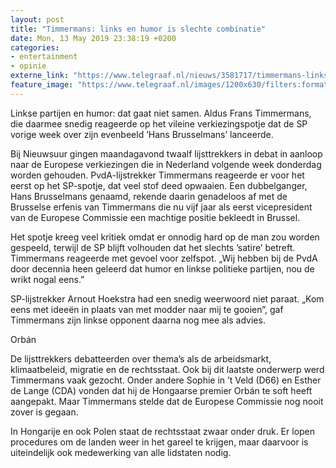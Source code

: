 ```yaml
---
layout: post
title: "Timmermans: links en humor is slechte combinatie"
date: Mon, 13 May 2019 23:38:19 +0200
categories: 
- entertainment 
- opinie 
externe_link: "https://www.telegraaf.nl/nieuws/3581717/timmermans-links-en-humor-is-slechte-combinatie"
feature_image: "https://www.telegraaf.nl/images/1200x630/filters:format(jpeg):quality(80)/cdn-kiosk-api.telegraaf.nl/ea6cfd64-75c7-11e9-ad27-0255c322e81b.jpg"
---
```


<p class="intro">Linkse partijen en humor: dat gaat niet samen. Aldus Frans Timmermans, die daarmee snedig reageerde op het vileine verkiezingspotje dat de SP vorige week over zijn evenbeeld ’Hans Brusselmans’ lanceerde.</p> <p>Bij Nieuwsuur gingen maandagavond twaalf lijsttrekkers in debat in aanloop naar de Europese verkiezingen die in Nederland volgende week donderdag worden gehouden. PvdA-lijstrekker Timmermans reageerde er voor het eerst op het SP-spotje, dat veel stof deed opwaaien. Een dubbelganger, Hans Brusselmans genaamd, rekende daarin genadeloos af met de Brusselse erfenis van Timmermans die nu vijf jaar als eerst vicepresident van de Europese Commissie een machtige positie bekleedt in Brussel.</p><p>Het spotje kreeg veel kritiek omdat er onnodig hard op de man zou worden gespeeld, terwijl de SP blijft volhouden dat het slechts ’satire’ betreft. Timmermans reageerde met gevoel voor zelfspot. „Wij hebben bij de PvdA door decennia heen geleerd dat humor en linkse politieke partijen, nou de wrikt nogal eens.”</p><p>SP-lijstrekker Arnout Hoekstra had een snedig weerwoord niet paraat. „Kom eens met ideeën in plaats van met modder naar mij te gooien”, gaf Timmermans zijn linkse opponent daarna nog mee als advies.</p><p>Orbán</p><p>De lijsttrekkers debatteerden over thema’s als de arbeidsmarkt, klimaatbeleid, migratie en de rechtsstaat. Ook bij dit laatste onderwerp werd Timmermans vaak gezocht. Onder andere Sophie in ’t Veld (D66) en Esther de Lange (CDA) vonden dat hij de Hongaarse premier Orbán te soft heeft aangepakt. Maar Timmermans stelde dat de Europese Commissie nog nooit zover is gegaan.</p><p>In Hongarije en ook Polen staat de rechtsstaat zwaar onder druk. Er lopen procedures om de landen weer in het gareel te krijgen, maar daarvoor is uiteindelijk ook medewerking van alle lidstaten nodig.</p>
